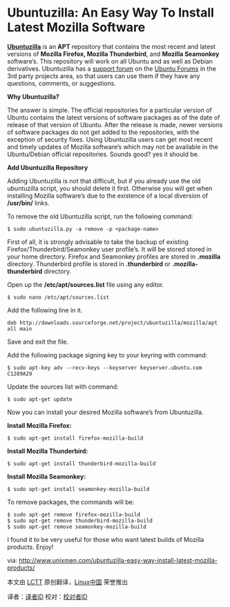 Ubuntuzilla: An Easy Way To Install Latest Mozilla Software
================================================================================
[**Ubuntuzilla**][1] is an **APT** repository that contains the most recent and latest versions of **Mozilla Firefox, Mozilla Thunderbird**, and **Mozilla Seamonkey** software’s. This repository will work on all Ubuntu and as well as Debian derivatives. Ubuntuzilla has a [support forum][2] on the [Ubuntu Forums][3] in the 3rd party projects area, so that users can use them if they have any questions, comments, or suggestions.

**Why Ubuntuzilla?**

The answer is simple. The official repositories for a particular version of Ubuntu contains the latest versions of software packages as of the date of release of that version of Ubuntu. After the release is made, newer versions of software packages do not get added to the repositories, with the exception of security fixes. Using Ubuntuzilla users can get most recent and timely updates of Mozilla software’s which may not be available in the Ubuntu/Debian official repositories. Sounds good? yes it should be.

**Add Ubuntuzilla Repository**

Adding Ubuntuzilla is not that difficult, but if you already use the old ubuntuzilla script, you should delete it first. Otherwise you will get when installing Mozilla software’s due to the existence of a local diversion of **/usr/bin/** links.

To remove the old Ubuntuzilla script, run the following command:

    $ sudo ubuntuzilla.py -a remove -p <package-name>

First of all, it is strongly advisable to take the backup of existing Firefox/Thunderbird/Seamonkey user profile’s. It will be stored stored in your home directory. Firefox and Seamonkey profiles are stored in **.mozilla** directory. Thunderbird profile is stored in **.thunderbird** or **.mozilla-thunderbird** directory.

Open up the **/etc/apt/sources.list** file using any editor.

    $ sudo nano /etc/apt/sources.list

Add the following line in it.

    deb http://downloads.sourceforge.net/project/ubuntuzilla/mozilla/apt all main

Save and exit the file.

Add the following package signing key to your keyring with command:

    $ sudo apt-key adv --recv-keys --keyserver keyserver.ubuntu.com C1289A29

Update the sources list with command:

    $ sudo apt-get update

Now you can install your desired Mozilla software’s from Ubuntuzilla.

**Install Mozilla Firefox:**

    $ sudo apt-get install firefox-mozilla-build

**Install Mozilla Thunderbird:**

    $ sudo apt-get install thunderbird-mozilla-build

**Install Mozilla Seamonkey:**

    $ sudo apt-get install seamonkey-mozilla-build

To remove packages, the commands will be:

    $ sudo apt-get remove firefox-mozilla-build
    $ sudo apt-get remove thunderbird-mozilla-build
    $ sudo apt-get remove seamonkey-mozilla-build

I found it to be very useful for those who want latest builds of Mozilla products. Enjoy!


via: http://www.unixmen.com/ubuntuzilla-easy-way-install-latest-mozilla-products/

本文由 [LCTT][] 原创翻译，[Linux中国][] 荣誉推出

译者：[译者ID][] 校对：[校对者ID][]

[LCTT]:https://github.com/LCTT/TranslateProject
[Linux中国]:http://linux.cn/portal.php
[译者ID]:http://linux.cn/space/译者ID
[校对者ID]:http://linux.cn/space/校对者ID

[1]:http://sourceforge.net/apps/mediawiki/ubuntuzilla/index.php?title=Main_Page
[2]:http://ubuntuforums.org/forumdisplay.php?f=251
[3]:http://ubuntuforums.org/